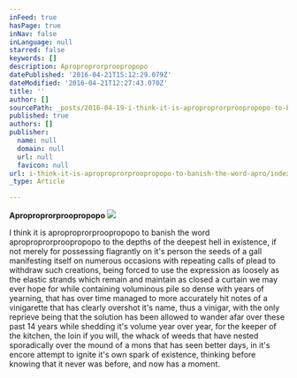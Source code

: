 ```yaml
---
inFeed: true
hasPage: true
inNav: false
inLanguage: null
starred: false
keywords: []
description: Aproproprorproopropopo
datePublished: '2016-04-21T15:12:29.079Z'
dateModified: '2016-04-21T12:27:43.070Z'
title: ''
author: []
sourcePath: _posts/2016-04-19-i-think-it-is-aproproprorproopropopo-to-banish-the-word-apro.md
published: true
authors: []
publisher:
  name: null
  domain: null
  url: null
  favicon: null
url: i-think-it-is-aproproprorproopropopo-to-banish-the-word-apro/index.html
_type: Article

---
```

**Aproproprorproopropopo**
![](https://the-grid-user-content.s3-us-west-2.amazonaws.com/8643d9ea-3204-47da-9a06-9883425b5a22.jpg)

I think it is aproproprorproopropopo to banish the word aproproprorproopropopo to the depths of the deepest hell in existence, if not merely for possessing flagrantly on it's person the seeds of a gall manifesting itself on numerous occasions with repeating calls of plead to withdraw such creations, being forced to use the expression as loosely as the elastic strands which remain and maintain as closed a curtain we may ever hope for while containing voluminous pile so dense with years of yearning, that has over time managed to more accurately hit notes of a vinigarette that has clearly overshot it's name, thus a vinigar, with the only reprieve being that the solution has been allowed to wander afar over these past 14 years while shedding it's volume year over year, for the keeper of the kitchen, the loin if you will, the whack of weeds that have nested sporadically over the mound of a mons that has seen better days, in it's encore attempt to ignite it's own spark of existence, thinking before knowing that it never was before, and now has a moment.